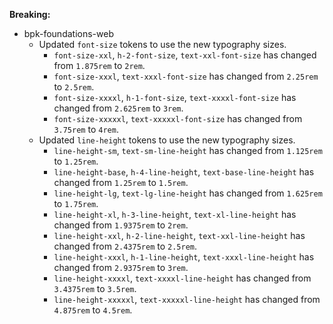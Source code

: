 **Breaking:**
  - bpk-foundations-web
    - Updated `font-size` tokens to use the new typography sizes.
      - `font-size-xxl`, `h-2-font-size`, `text-xxl-font-size` has changed from `1.875rem` to `2rem`.
      - `font-size-xxxl`, `text-xxxl-font-size` has changed from `2.25rem` to `2.5rem`.
      - `font-size-xxxxl`, `h-1-font-size`, `text-xxxxl-font-size` has changed from `2.625rem` to `3rem`.
      - `font-size-xxxxxl`, `text-xxxxxl-font-size` has changed from `3.75rem` to `4rem`.
    - Updated `line-height` tokens to use the new typography sizes.
      - `line-height-sm`, `text-sm-line-height` has changed from `1.125rem` to `1.25rem`.
      - `line-height-base`, `h-4-line-height`, `text-base-line-height` has changed from `1.25rem` to `1.5rem`.
      - `line-height-lg`, `text-lg-line-height` has changed from `1.625rem` to `1.75rem`.
      - `line-height-xl`, `h-3-line-height`, `text-xl-line-height` has changed from `1.9375rem` to `2rem`.
      - `line-height-xxl`, `h-2-line-height`, `text-xxl-line-height` has changed from `2.4375rem` to `2.5rem`.
      - `line-height-xxxl`, `h-1-line-height`, ``text-xxxl-line-height`` has changed from `2.9375rem` to `3rem`.
      - `line-height-xxxxl`, `text-xxxxl-line-height` has changed from `3.4375rem` to `3.5rem`.
      - `line-height-xxxxxl`, `text-xxxxxl-line-height` has changed from `4.875rem` to `4.5rem`.